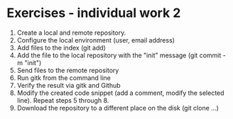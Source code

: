 # Exercises - individual work 2

1. Create a local and remote repository.
2. Configure the local environment (user, email address)
3. Add files to the index (git add)
4. Add the file to the local repository with the "init" message (git commit -m "init")
5. Send files to the remote repository
6. Run gitk from the command line
7. Verify the result via gitk and Github
8. Modify the created code snippet (add a comment, modify the selected line). Repeat steps 5 through 8.
9. Download the repository to a different place on the disk (git clone ...)
